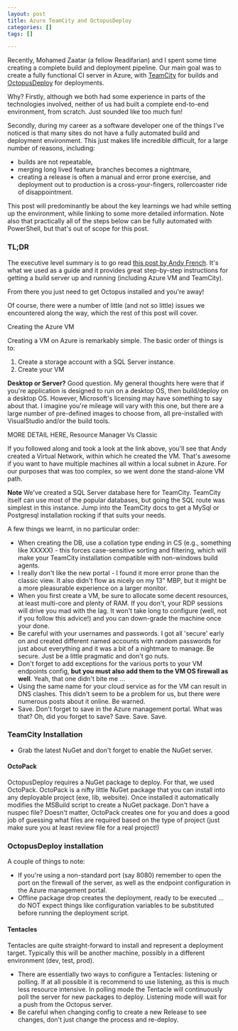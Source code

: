 ```yaml
---
layout: post
title: Azure TeamCity and OctopusDeploy
categories: []
tags: []

---
```


Recently, Mohamed Zaatar (a fellow Readifarian) and I spent some time creating a complete build and deployment pipeline. Our main goal was to create a fully functional CI server in Azure, with [TeamCity](TeamCity) for builds and [OctopusDeploy](https://octopus.com/) for deployments.

<!--more-->

Why? Firstly, although we both had some experience in parts of the technologies involved, neither of us had built a complete end-to-end environment, from scratch. Just sounded like too much fun!

Secondly, during my career as a software developer one of the things I've noticed is that many sites do not have a fully automated build and deployment environment. This just makes life incredible difficult, for a large number of reasons, including:

* builds are not repeatable,
* merging long lived feature branches becomes a nightmare,
* creating a release is often a manual and error prone exercise, and
deployment out to production is a cross-your-fingers, rollercoaster ride of disappointment.

This post will predominantly be about the key learnings we had while setting up the environment, while linking to some more detailed information. Note also that practically all of the steps below can be fully automated with PowerShell, but that's out of scope for this post.

### TL;DR

The executive level summary is to go read [this post by Andy French](http://www.andyfrench.info/2015/05/how-to-setup-teamcity-build-server-with.html). It's what we used as a guide and it provides great step-by-step instructions for getting a build server up and running (including Azure VM and TeamCity).

From there you just need to get Octopus installed and you're away!

Of course, there were a number of little (and not so little) issues we encountered along the way, which the rest of this post will cover.

Creating the Azure VM

Creating a VM on Azure is remarkably simple. The basic order of things is to:

1. Create a storage account with a SQL Server instance.
2. Create your VM

<div class="message">
<strong>Desktop or Server?</strong> Good question. My general thoughts here were that if you're application is designed to run on a desktop OS, then build/deploy on a desktop OS. However, Microsoft's licensing may have something to say about that. I imagine you're mileage will vary with this one, but there are a large number of pre-defined images to choose from, all pre-installed with VisualStudio and/or the build tools.
</div>

MORE DETAIL HERE, Resource Manager Vs Classic

If you followed along and took a look at the link above, you'll see that Andy created a Virtual Network, within which he created the VM. That's awesome if you want to have multiple machines all within a local subnet in Azure. For our purposes that was too complex, so we went done the stand-alone VM path.

<div class="message">
<strong>Note</strong> We've created a SQL Server database here for TeamCity. TeamCity itself can use most of the popular databases, but going the SQL route was simplest in this instance. Jump into the TeamCity docs to get a MySql or Postgresql installation rocking if that suits your needs.
</div>

A few things we learnt, in no particular order:

* When creating the DB, use a collation type ending in CS (e.g., something like XXXXX) - this forces case-sensitive sorting and filtering, which will make your TeamCity installation compatible with non-windows build agents.
* I really don't like the new portal - I found it more error prone than the classic view. It also didn't flow as nicely on my 13" MBP, but it might be a more pleasurable experience on a larger monitor.
* When you first create a VM, be sure to allocate some decent resources, at least multi-core and plenty of RAM. If you don't, your RDP sessions will drive you mad with the lag. It won't take long to configure (well, not if you follow this advice!) and you can down-grade the machine once your done.
* Be careful with your usernames and passwords. I got all 'secure' early on and created different named accounts with random passwords for just about everything and it was a bit of a nightmare to manage. Be secure. Just be a little pragmatic and don't go nuts.
* Don't forget to add exceptions for the various ports to your VM endpoints config, **but you must also add them to the VM OS firewall as well**. Yeah, that one didn't bite me ...
* Using the same name for your cloud service as for the VM can result in DNS clashes. This didn't seem to be a problem for us, but there were numerous posts about it online. Be warned.
* Save. Don't forget to save in the Azure management portal. What was that? Oh, did you forget to save? Save. Save. Save.

### TeamCity Installation

* Grab the latest NuGet and don't forget to enable the NuGet server.

#### OctoPack

OctopusDeploy requires a NuGet package to deploy. For that, we used OctoPack. OctoPack is a nifty little NuGet package that you can install into any deployable project (exe, lib, website). Once installed it automatically modifies the MSBuild script to create a NuGet package. Don't have a nuspec file? Doesn't matter, OctoPack creates one for you and does a good job of guessing what files are required based on the type of project (just make sure you at least review file for a real project!)

### OctopusDeploy installation

A couple of things to note:

* If you're using a non-standard port (say 8080) remember to open the port on the firewall of the server, as well as the endpoint configuration in the Azure management portal.
* Offline package drop creates the deployment, ready to be executed ... do NOT expect things like configuration variables to be substituted before running the deployment script.

#### Tentacles

Tentacles are quite straight-forward to install and represent a deployment target. Typically this will be another machine, possibly in a different environment (dev, test, prod).

* There are essentially two ways to configure a Tentacles: listening or polling. If at all possible it is recommend to use listening, as this is much less resource intensive. In polling mode the Tentacle will continuously poll the server for new packages to deploy. Listening mode will wait for a push from the Octopus server.
* Be careful when changing config to create a new Release to see changes, don't just change the process and re-deploy.